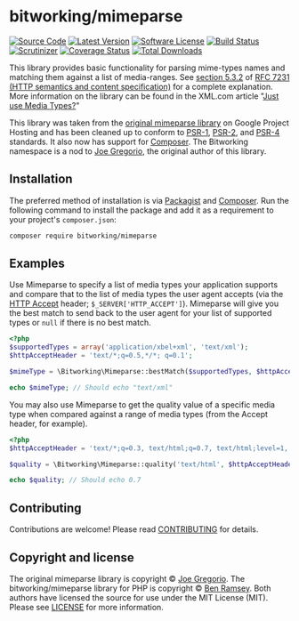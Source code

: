# bitworking/mimeparse

[![Source Code][badge-source]][source]
[![Latest Version][badge-release]][release]
[![Software License][badge-license]][license]
[![Build Status][badge-build]][build]
[![Scrutinizer][badge-quality]][quality]
[![Coverage Status][badge-coverage]][coverage]
[![Total Downloads][badge-downloads]][downloads]

This library provides basic functionality for parsing mime-types names and matching them against a list of media-ranges. See [section 5.3.2][http-accept] of [RFC 7231 (HTTP semantics and content specification)][http] for a complete explanation. More information on the library can be found in the XML.com article "[Just use Media Types?][jgregorio-restful]"

This library was taken from the [original mimeparse library][mimeparse] on Google Project Hosting and has been cleaned up to conform to [PSR-1][], [PSR-2][], and [PSR-4][] standards. It also now has support for [Composer][]. The Bitworking namespace is a nod to [Joe Gregorio][jgregorio], the original author of this library.

## Installation

The preferred method of installation is via [Packagist][] and [Composer][]. Run the following command to install the package and add it as a requirement to your project's `composer.json`:

```bash
composer require bitworking/mimeparse
```

## Examples

Use Mimeparse to specify a list of media types your application supports and compare that to the list of media types the user agent accepts (via the [HTTP Accept][http-accept] header; `$_SERVER['HTTP_ACCEPT']`). Mimeparse will give you the best match to send back to the user agent for your list of supported types or `null` if there is no best match.

```php
<?php
$supportedTypes = array('application/xbel+xml', 'text/xml');
$httpAcceptHeader = 'text/*;q=0.5,*/*; q=0.1';

$mimeType = \Bitworking\Mimeparse::bestMatch($supportedTypes, $httpAcceptHeader);

echo $mimeType; // Should echo "text/xml"
```

You may also use Mimeparse to get the quality value of a specific media type when compared against a range of media types (from the Accept header, for example).

```php
<?php
$httpAcceptHeader = 'text/*;q=0.3, text/html;q=0.7, text/html;level=1, text/html;level=2;q=0.4, *\/*;q=0.5';

$quality = \Bitworking\Mimeparse::quality('text/html', $httpAcceptHeader);

echo $quality; // Should echo 0.7
```

## Contributing

Contributions are welcome! Please read [CONTRIBUTING][] for details.

## Copyright and license

The original mimeparse library is copyright © [Joe Gregorio][jgregorio]. The bitworking/mimeparse library for PHP is copyright © [Ben Ramsey][]. Both authors have licensed the source for use under the MIT License (MIT). Please see [LICENSE][] for more information.


[http-accept]: http://tools.ietf.org/html/rfc7231#section-5.3.2
[http]: http://tools.ietf.org/html/rfc7231
[jgregorio-restful]: http://www.xml.com/pub/a/2005/06/08/restful.html
[mimeparse]: https://github.com/conneg/mimeparse
[PSR-1]: http://www.php-fig.org/psr/psr-1/
[PSR-2]: http://www.php-fig.org/psr/psr-2/
[PSR-4]: http://www.php-fig.org/psr/psr-4/
[composer]: http://getcomposer.org/
[jgregorio]: http://bitworking.org/
[ben ramsey]: https://benramsey.com/
[packagist]: https://packagist.org/packages/bitworking/mimeparse
[contributing]: https://github.com/conneg/mimeparse-php/blob/master/CONTRIBUTING.md

[badge-source]: https://img.shields.io/badge/source-conneg/mimeparse--php-blue.svg?style=flat-square
[badge-release]: https://img.shields.io/packagist/v/bitworking/mimeparse.svg?style=flat-square
[badge-license]: https://img.shields.io/badge/license-MIT-brightgreen.svg?style=flat-square
[badge-build]: https://img.shields.io/travis/conneg/mimeparse-php/master.svg?style=flat-square
[badge-quality]: https://img.shields.io/scrutinizer/g/conneg/mimeparse-php/master.svg?style=flat-square
[badge-coverage]: https://img.shields.io/coveralls/conneg/mimeparse-php/master.svg?style=flat-square
[badge-downloads]: https://img.shields.io/packagist/dt/bitworking/mimeparse.svg?style=flat-square

[source]: https://github.com/conneg/mimeparse-php
[release]: https://packagist.org/packages/bitworking/mimeparse
[license]: https://github.com/conneg/mimeparse-php/blob/master/LICENSE
[build]: https://travis-ci.org/conneg/mimeparse-php
[quality]: https://scrutinizer-ci.com/g/conneg/mimeparse-php/
[coverage]: https://coveralls.io/r/conneg/mimeparse-php?branch=master
[downloads]: https://packagist.org/packages/bitworking/mimeparse
